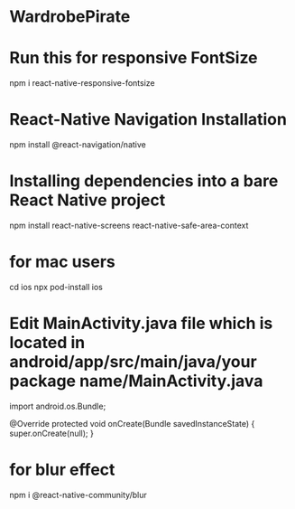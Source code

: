 # WardrobePirate

# Run this for responsive FontSize

npm i react-native-responsive-fontsize

# React-Native Navigation Installation

npm install @react-navigation/native

# Installing dependencies into a bare React Native project

npm install react-native-screens react-native-safe-area-context

# for mac users

cd ios
npx pod-install ios

# Edit MainActivity.java file which is located in android/app/src/main/java/your package name/MainActivity.java

import android.os.Bundle;

@Override
protected void onCreate(Bundle savedInstanceState) {
super.onCreate(null);
}

# for blur effect

npm i @react-native-community/blur

